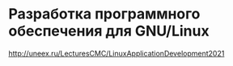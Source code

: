 # Разработка программного обеспечения для GNU/Linux
http://uneex.ru/LecturesCMC/LinuxApplicationDevelopment2021
